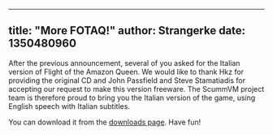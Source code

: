 
---
title: "More FOTAQ!"
author: Strangerke
date: 1350480960
---

After the previous announcement, several of you asked for the Italian version of Flight of the Amazon Queen. We would like to thank Hkz for providing the original CD and John Passfield and Steve Stamatiadis for accepting our request to make this version freeware. The ScummVM project team is therefore proud to bring you the Italian version of the game, using English speech with Italian subtitles.

You can download it from the [downloads page](/downloads/#extras). Have fun!
